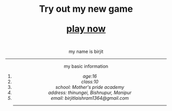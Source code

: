 
<html>
 <title>my own web site</title>
 <body>
<Center>
<h1> Try out my new game
  
  <a href="https://webinar.plezmo.com/pQLU"> play now </a> </h1><br>
               my name is birjit
                 <hr>
                 my basic information
<ol type="1">
    <li><i>age:16</i></li>
    <li><i>class:10</i></li>
    <li><i>school: Mother's pride academy<I></li>
  <li>address: thinungei, Bishnupur, Manipur</li>
    <li>email: birjitlaishram1364@gmail.com</li>
 <HR color="red">
</ol>
</Center>
</body>
</html>

  




  
